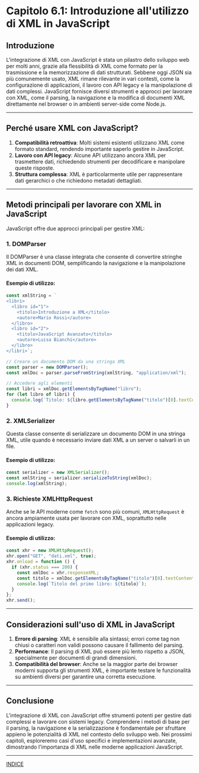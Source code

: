 # Capitolo 6.1: Introduzione all'utilizzo di XML in JavaScript

## Introduzione
L'integrazione di XML con JavaScript è stata un pilastro dello sviluppo web per molti anni, grazie alla flessibilità di XML come formato per la trasmissione e la memorizzazione di dati strutturati. Sebbene oggi JSON sia più comunemente usato, XML rimane rilevante in vari contesti, come la configurazione di applicazioni, il lavoro con API legacy e la manipolazione di dati complessi. JavaScript fornisce diversi strumenti e approcci per lavorare con XML, come il parsing, la navigazione e la modifica di documenti XML direttamente nel browser o in ambienti server-side come Node.js.

---

## Perché usare XML con JavaScript?
1. **Compatibilità retroattiva**: Molti sistemi esistenti utilizzano XML come formato standard, rendendo importante saperlo gestire in JavaScript.
2. **Lavoro con API legacy**: Alcune API utilizzano ancora XML per trasmettere dati, richiedendo strumenti per decodificare e manipolare queste risposte.
3. **Struttura complessa**: XML è particolarmente utile per rappresentare dati gerarchici o che richiedono metadati dettagliati.

---

## Metodi principali per lavorare con XML in JavaScript
JavaScript offre due approcci principali per gestire XML:

### 1. **DOMParser**
Il DOMParser è una classe integrata che consente di convertire stringhe XML in documenti DOM, semplificando la navigazione e la manipolazione dei dati XML.

#### Esempio di utilizzo:
```javascript
const xmlString = `
<libri>
  <libro id="1">
    <titolo>Introduzione a XML</titolo>
    <autore>Mario Rossi</autore>
  </libro>
  <libro id="2">
    <titolo>JavaScript Avanzato</titolo>
    <autore>Luisa Bianchi</autore>
  </libro>
</libri>`;

// Creare un documento DOM da una stringa XML
const parser = new DOMParser();
const xmlDoc = parser.parseFromString(xmlString, "application/xml");

// Accedere agli elementi
const libri = xmlDoc.getElementsByTagName("libro");
for (let libro of libri) {
  console.log(`Titolo: ${libro.getElementsByTagName("titolo")[0].textContent}`);
}
```

### 2. **XMLSerializer**
Questa classe consente di serializzare un documento DOM in una stringa XML, utile quando è necessario inviare dati XML a un server o salvarli in un file.

#### Esempio di utilizzo:
```javascript
const serializer = new XMLSerializer();
const xmlString = serializer.serializeToString(xmlDoc);
console.log(xmlString);
```

### 3. **Richieste XMLHttpRequest**
Anche se le API moderne come `fetch` sono più comuni, `XMLHttpRequest` è ancora ampiamente usata per lavorare con XML, soprattutto nelle applicazioni legacy.

#### Esempio di utilizzo:
```javascript
const xhr = new XMLHttpRequest();
xhr.open("GET", "dati.xml", true);
xhr.onload = function () {
  if (xhr.status === 200) {
    const xmlDoc = xhr.responseXML;
    const titolo = xmlDoc.getElementsByTagName("titolo")[0].textContent;
    console.log(`Titolo del primo libro: ${titolo}`);
  }
};
xhr.send();
```

---

## Considerazioni sull'uso di XML in JavaScript
1. **Errore di parsing**: XML è sensibile alla sintassi; errori come tag non chiusi o caratteri non validi possono causare il fallimento del parsing.
2. **Performance**: Il parsing di XML può essere più lento rispetto a JSON, specialmente per documenti di grandi dimensioni.
3. **Compatibilità del browser**: Anche se la maggior parte dei browser moderni supporta gli strumenti XML, è importante testare le funzionalità su ambienti diversi per garantire una corretta esecuzione.

---

## Conclusione
L'integrazione di XML con JavaScript offre strumenti potenti per gestire dati complessi e lavorare con sistemi legacy. Comprendere i metodi di base per il parsing, la navigazione e la serializzazione è fondamentale per sfruttare appieno le potenzialità di XML nel contesto dello sviluppo web. Nei prossimi capitoli, esploreremo casi d'uso specifici e implementazioni avanzate, dimostrando l'importanza di XML nelle moderne applicazioni JavaScript.


---
[INDICE](README.md)